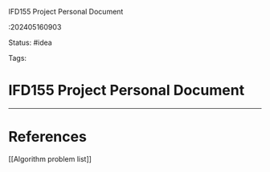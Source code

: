 IFD155 Project Personal Document

:202405160903

Status: #idea

Tags:

# IFD155 Project Personal Document



---
# References

[[Algorithm problem list]]
<!--stackedit_data:
eyJoaXN0b3J5IjpbNTE5NzI1MjI0XX0=
-->